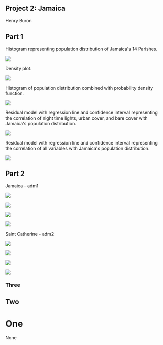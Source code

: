 ## Project 2: Jamaica

Henry Buron

## Part 1

Histogram representing population distribution of Jamaica's 14 Parishes.

![](jam_histogram99.png)

Density plot.

![](jam_density99.png)

Histogram of population distribution combined with probability density function.

![](jam_pdf_log99.png)

Residual model with regression line and confidence interval representing the correlation of night time lights, urban cover, and bare cover with Jamaica's population distribution.

![](jam_some_variables99.png)

Residual model with regression line and confidence interval representing the correlation of all variables with Jamaica's population distribution.

![](jam_all_variables99.png)

## Part 2
Jamaica - adm1

![](jamaicapop_proj2_part2.png)

![](jamaica_diff1.png)

![](jamaica_3d)

![](jamaica_mapview.png)

Saint Catherine - adm2

![](saint_catherine1.png)

![](saint_catherine2.png)

![](saint_catherine3d)

![](saint_catherine_mapview.png)

### Three

## Two

# One

None
